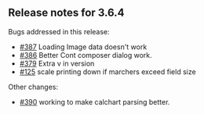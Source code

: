 ## Release notes for 3.6.4

Bugs addressed in this release:

* [#387](../../issues/387) Loading Image data doesn't work
* [#386](../../issues/386) Better Cont composer dialog work.
* [#379](../../issues/379) Extra v in version
* [#125](../../issues/125) scale printing down if marchers exceed field size

Other changes:

* [#390](../../issues/390) working to make calchart parsing better.

